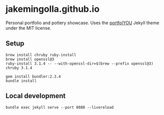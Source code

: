 # jakemingolla.github.io

Personal portfolio and pottery showcase.
Uses the [portfolYOU](https://YoussefRaafatNasry.github.io/portfolYOU/) Jekyll
theme under the MIT license.

## Setup
```
brew install chruby ruby-install
brew install openssl@3
ruby-install 3.1.4 -- --with-openssl-dir=$(brew --prefix openssl@3)
chruby 3.1.4

gem install bundler:2.3.4
bundle install
```

## Local development
```
bundle exec jekyll serve --port 8080 --livereload
```
